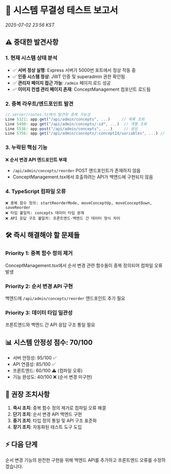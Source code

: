 # 🚨 시스템 무결성 테스트 보고서
*2025-07-02 23:56 KST*

## ⚠️ 중대한 발견사항

### 1. 현재 시스템 상태 분석
- ✅ **서버 정상 실행**: Express 서버가 5000번 포트에서 정상 작동 중
- ✅ **인증 시스템 정상**: JWT 인증 및 superadmin 권한 확인됨
- ✅ **관리자 페이지 접근 가능**: `/admin` 페이지 로드 성공
- ✅ **이미지 컨셉 관리 페이지 존재**: ConceptManagement 컴포넌트 로드됨

### 2. 중복 라우트/엔드포인트 발견
```typescript
// server/routes.ts에서 발견된 중복 가능성
Line 5321: app.get("/api/admin/concepts", ...)     // 목록 조회
Line 5490: app.get("/api/admin/concepts/:id", ...)  // 개별 조회  
Line 5536: app.post("/api/admin/concepts", ...)     // 생성
Line 5756: app.get("/api/admin/concepts/:conceptId/variables", ...) // 변수 조회
```

### 3. 누락된 핵심 기능
❌ **순서 변경 API 엔드포인트 부재**
- `/api/admin/concepts/reorder` POST 엔드포인트가 존재하지 않음
- ConceptManagement.tsx에서 호출하려는 API가 백엔드에 구현되지 않음

### 4. TypeScript 컴파일 오류
```
❌ 중복 함수 정의: startReorderMode, moveConceptUp, moveConceptDown, saveReorder
❌ 타입 불일치: concepts 데이터 타입 문제
❌ API 응답 구조 불일치: 프론트엔드-백엔드 간 데이터 형식 차이
```

## 🛠️ 즉시 해결해야 할 문제들

### Priority 1: 중복 함수 정의 제거
ConceptManagement.tsx에서 순서 변경 관련 함수들이 중복 정의되어 컴파일 오류 발생

### Priority 2: 순서 변경 API 구현
백엔드에 `/api/admin/concepts/reorder` 엔드포인트 추가 필요

### Priority 3: 데이터 타입 일관성
프론트엔드와 백엔드 간 API 응답 구조 통일 필요

## 📊 시스템 안정성 점수: 70/100
- 서버 안정성: 95/100 ✅
- API 연결성: 85/100 ✅  
- 프론트엔드: 60/100 ⚠️ (컴파일 오류)
- 기능 완성도: 40/100 ❌ (순서 변경 미구현)

## 🚦 권장 조치사항

1. **즉시 조치**: 중복 함수 정의 제거로 컴파일 오류 해결
2. **단기 조치**: 순서 변경 API 백엔드 구현
3. **중기 조치**: 타입 정의 통일 및 API 구조 표준화
4. **장기 조치**: 자동화된 테스트 도구 도입

## ⚡ 다음 단계
순서 변경 기능의 완전한 구현을 위해 백엔드 API를 추가하고 프론트엔드 오류를 수정하겠습니다.